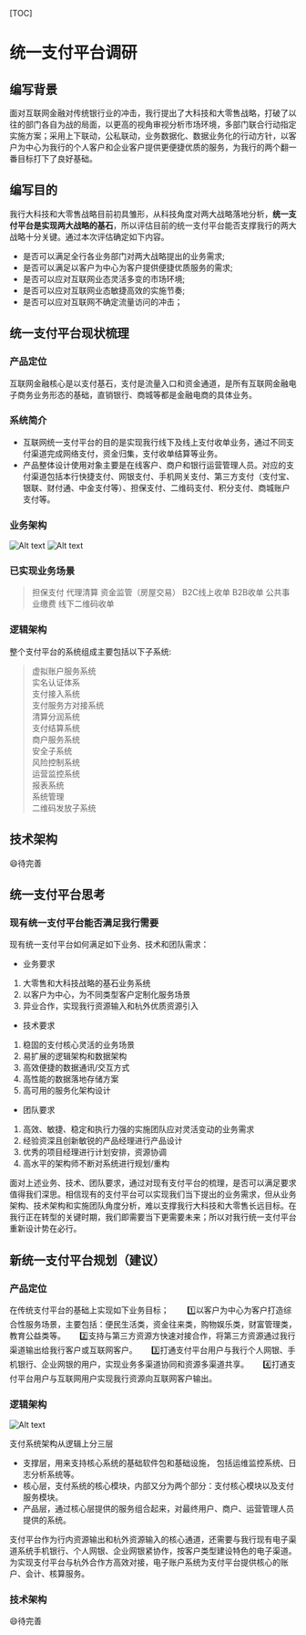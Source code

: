 [TOC]
# 统一支付平台调研
## 编写背景
面对互联网金融对传统银行业的冲击，我行提出了大科技和大零售战略，打破了以往的部门各自为战的局面，以更高的视角审视分析市场环境，多部门联合行动指定实施方案；采用上下联动，公私联动，业务数据化、数据业务化的行动方针，以客户为中心为我行的个人客户和企业客户提供更便捷优质的服务，为我行的两个翻一番目标打下了良好基础。
## 编写目的
我行大科技和大零售战略目前初具雏形，从科技角度对两大战略落地分析，**统一支付平台是实现两大战略的基石**，所以评估目前的统一支付平台能否支撑我行的两大战略十分关键。通过本次评估确定如下内容。  

+ 是否可以满足全行各业务部门对两大战略提出的业务需求;  
+ 是否可以满足以客户为中心为客户提供便捷优质服务的需求;  
+ 是否可以应对互联网业态灵活多变的市场环境;    
+ 是否可以应对互联网业态敏捷高效的实施节奏;  
+ 是否可以应对互联网不确定流量访问的冲击；

## 统一支付平台现状梳理
### 产品定位
互联网金融核心是以支付基石，支付是流量入口和资金通道，是所有互联网金融电子商务业务形态的基础，直销银行、商城等都是金融电商的具体业务。
### 系统简介
+ 互联网统一支付平台的目的是实现我行线下及线上支付收单业务，通过不同支付渠道完成网络支付，资金归集，支付收单结算等业务。
+ 产品整体设计使用对象主要是在线客户、商户和银行运营管理人员。对应的支付渠道包括本行快捷支付、网银支付、手机网关支付、第三方支付（支付宝、银联、财付通、中金支付等）、担保支付、二维码支付、积分支付、商城账户支付等。
### 业务架构
![Alt text](function1.png)
![Alt text](function2.png)

### 已实现业务场景
> 担保支付
> 代理清算
> 资金监管（房屋交易）
> B2C线上收单
> B2B收单
> 公共事业缴费
> 线下二维码收单

### 逻辑架构
整个支付平台的系统组成主要包括以下子系统:  
> 虚拟账户服务系统  
实名认证体系  
支付接入系统  
支付服务方对接系统  
清算分润系统  
支付结算系统  
商户服务系统  
安全子系统  
风险控制系统  
运营监控系统  
报表系统  
系统管理  
二维码发放子系统  

## 技术架构

:smile:待完善

## 统一支付平台思考
### 现有统一支付平台能否满足我行需要

现有统一支付平台如何满足如下业务、技术和团队需求：

+ 业务要求
1. 大零售和大科技战略的基石业务系统
2. 以客户为中心，为不同类型客户定制化服务场景
3. 异业合作，实现我行资源输入和杭外优质资源引入

+ 技术要求  
1. 稳固的支付核心灵活的业务场景
2. 易扩展的逻辑架构和数据架构
3. 高效便捷的数据通讯/交互方式
4. 高性能的数据落地存储方案
5. 高可用的服务化架构设计

+ 团队要求
1. 高效、敏捷、稳定和执行力强的实施团队应对灵活变动的业务需求
2. 经验资深且创新敏锐的产品经理进行产品设计
3. 优秀的项目经理进行计划安排，资源协调
4. 高水平的架构师不断对系统进行规划/重构

面对上述业务、技术、团队要求，通过对现有支付平台的梳理，是否可以满足要求值得我们深思。相信现有的支付平台可以实现我们当下提出的业务需求，但从业务架构、技术架构和实施团队角度分析，难以支撑我行大科技和大零售长远目标。在我行正在转型的关键时期，我们即需要当下更需要未来；所以对我行统一支付平台重新设计势在必行。


## 新统一支付平台规划（建议）
### 产品定位
在传统支付平台的基础上实现如下业务目标；　　
:one:以客户为中心为客户打造综合性服务场景，主要包括：便民生活类，资金往来类，购物娱乐类，财富管理类，教育公益类等。　　
:two:支持与第三方资源方快速对接合作，将第三方资源通过我行渠道输出给我行客户或互联网客户。　　
:three:打通支付平台用户与我行个人网银、手机银行、企业网银的用户，实现业务多渠道协同和资源多渠道共享。　　
:four:打通支付平台用户与互联网用户实现我行资源向互联网客户输出。

### 逻辑架构
![Alt text](architecture.png)

支付系统架构从逻辑上分三层

+ 支撑层，用来支持核心系统的基础软件包和基础设施， 包括运维监控系统、日志分析系统等。
+ 核心层，支付系统的核心模块，内部又分为两个部分：支付核心模块以及支付服务模块。
+ 产品层，通过核心层提供的服务组合起来，对最终用户、商户、运营管理人员提供的系统。

支付平台作为行内资源输出和杭外资源输入的核心通道，还需要与我行现有电子渠道系统手机银行、个人网银、企业网银紧协作，按客户类型建设特色的电子渠道。为实现支付平台与杭外合作方高效对接，电子账户系统为支付平台提供核心的账户、会计、核算服务。
### 技术架构

:smile:待完善
